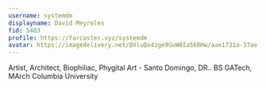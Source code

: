 ```yaml
---
username: systemdm
displayname: David Meyreles
fid: 5483
profile: https://farcaster.xyz/systemdm
avatar: https://imagedelivery.net/BXluQx4ige9GuW0Ia56BHw/aae1731a-37ae-4924-162b-657772495300/rectcrop3
---
```


Artist, Architect, Biophiliac, Phygital Art - Santo Domingo, DR.. BS GATech, MArch Columbia University
